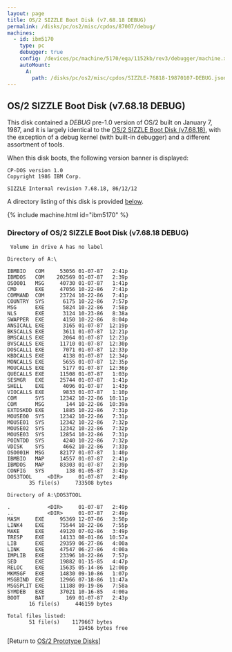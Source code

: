 ```yaml
---
layout: page
title: OS/2 SIZZLE Boot Disk (v7.68.18 DEBUG)
permalink: /disks/pc/os2/misc/cpdos/87007/debug/
machines:
  - id: ibm5170
    type: pc
    debugger: true
    config: /devices/pc/machine/5170/ega/1152kb/rev3/debugger/machine.xml
    autoMount:
      A:
        path: /disks/pc/os2/misc/cpdos/SIZZLE-76818-19870107-DEBUG.json
---
```


OS/2 SIZZLE Boot Disk (v7.68.18 DEBUG)
---

This disk contained a *DEBUG* pre-1.0 version of OS/2 built on January 7, 1987, and
it is largely identical to the [OS/2 SIZZLE Boot Disk (v7.68.18)](/disks/pc/os2/misc/cpdos/87007/), with
the exception of a debug kernel (with built-in debugger) and a different assortment of tools. 

When this disk boots, the following version banner is displayed:

	CP-DOS version 1.0
	Copyright 1986 IBM Corp.
	
	SIZZLE Internal revision 7.68.18, 86/12/12

A directory listing of this disk is provided [below](#directory-of-os2-sizzle-boot-disk-v76818-debug).

{% include machine.html id="ibm5170" %}

### Directory of OS/2 SIZZLE Boot Disk (v7.68.18 DEBUG)

	 Volume in drive A has no label
	
	Directory of A:\
	
	IBMBIO   COM     53056 01-07-87   2:41p
	IBMDOS   COM    202569 01-07-87   2:39p
	OSO001   MSG     40730 01-07-87   1:41p
	CMD      EXE     47056 10-22-86   7:41p
	COMMAND  COM     23724 10-22-86   7:41p
	COUNTRY  SYS      6175 10-22-86   7:57p
	MSG      EXE      5824 10-22-86   7:58p
	NLS      EXE      3124 10-23-86   8:38a
	SWAPPER  EXE      4150 10-22-86   8:04p
	ANSICALL EXE      3165 01-07-87  12:19p
	BKSCALLS EXE      3611 01-07-87  12:21p
	BMSCALLS EXE      2064 01-07-87  12:23p
	BVSCALLS EXE     11710 01-07-87  12:30p
	DOSCALL1 EXE      7071 01-07-87  12:33p
	KBDCALLS EXE      4138 01-07-87  12:34p
	MONCALLS EXE      5655 01-07-87  12:35p
	MOUCALLS EXE      5177 01-07-87  12:36p
	QUECALLS EXE     11508 01-07-87   1:03p
	SESMGR   EXE     25744 01-07-87   1:41p
	SHELL    EXE      4096 01-07-87   1:43p
	VIOCALLS EXE      9833 01-07-87   1:10p
	COM      SYS     12342 10-22-86  10:11p
	COM      MSG       144 10-22-86  10:39a
	EXTDSKDD EXE      1885 10-22-86   7:31p
	MOUSE00  SYS     12342 10-22-86   7:31p
	MOUSE01  SYS     12342 10-22-86   7:32p
	MOUSE02  SYS     12342 10-22-86   7:32p
	MOUSE03  SYS     12854 10-22-86   7:31p
	POINTDD  SYS      4240 10-22-86   7:32p
	VDISK    SYS      4662 10-22-86   7:33p
	OSO001H  MSG     82177 01-07-87   1:40p
	IBMBIO   MAP     14557 01-07-87   2:41p
	IBMDOS   MAP     83303 01-07-87   2:39p
	CONFIG   SYS       138 01-05-87   3:42p
	DOS3TOOL     <DIR>     01-07-87   2:49p
	       35 file(s)     733508 bytes
	
	Directory of A:\DOS3TOOL
	
	.            <DIR>     01-07-87   2:49p
	..           <DIR>     01-07-87   2:49p
	MASM     EXE     95369 12-07-86   3:50p
	LINK4    EXE     75544 10-22-86   7:55p
	MAKE     EXE     49120 07-02-86   3:49p
	TRESP    EXE     14133 08-01-86  10:57a
	LIB      EXE     29359 06-27-86   4:00a
	LINK     EXE     47547 06-27-86   4:00a
	IMPLIB   EXE     23396 10-22-86   7:57p
	SED      EXE     19882 01-15-85   4:47p
	RELOC    EXE     15635 05-14-86  12:00p
	MKMSGF   EXE     14830 09-10-86   1:07p
	MSGBIND  EXE     12966 07-18-86  11:47a
	MSGSPLIT EXE     11188 09-19-86   7:58a
	SYMDEB   EXE     37021 10-16-85   4:00a
	BOOT     BAT       169 01-07-87   2:43p
	       16 file(s)     446159 bytes
	
	Total files listed:
	       51 file(s)    1179667 bytes
	                       19456 bytes free

[Return to [OS/2 Prototype Disks](/disks/pc/os2/misc/)]
